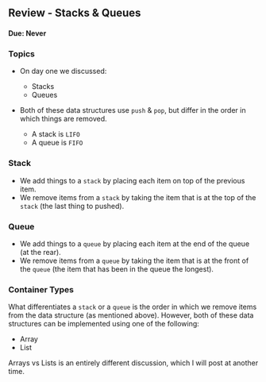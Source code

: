 ## Review - Stacks & Queues
#### Due: Never 

### Topics
- On day one we discussed:
    - Stacks
    - Queues

- Both of these data structures use `push` & `pop`, but differ in the order in which things are removed. 
  - A stack is `LIFO`
  - A queue is `FIFO`

### Stack
- We add things to a `stack` by placing each item on top of the previous item.
- We remove items from a `stack` by taking the item that is at the top of the `stack` (the last thing to pushed).

### Queue
- We add things to a `queue` by placing each item at the end of the queue (at the rear).
- We remove items from a `queue` by taking the item that is at the front of the `queue` (the item that has been in the queue the longest).

### Container Types

What differentiates a `stack` or a `queue` is the order in which we remove items from the data structure (as mentioned above). However, both of these data structures can be implemented using one of the following: 

- Array
- List

Arrays vs Lists is an entirely different discussion, which I will post at another time.
  